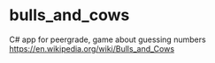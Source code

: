 # bulls_and_cows
C# app for peergrade, game about guessing numbers
https://en.wikipedia.org/wiki/Bulls_and_Cows

